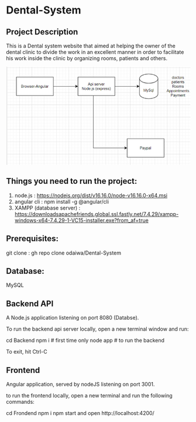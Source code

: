 # Dental-System

Project Description
-----------------------------------------------------------------------------------------
This is a Dental system website that aimed at helping
the owner of the dental clinic to divide the work
in an excellent manner in order to facilitate his work
inside the clinic by organizing rooms, patients and
others.



![alt text](https://github.com/odaiwa/Dental-System/blob/Ibrahwem-patch-1/Diagram.png)


Things you need to run the project:
-------------------------------------------
1. node.js : https://nodejs.org/dist/v16.16.0/node-v16.16.0-x64.msi
2. angular cli : npm install -g @angular/cli
3. XAMPP (database server) : https://downloadsapachefriends.global.ssl.fastly.net/7.4.29/xampp-windows-x64-7.4.29-1-VC15-installer.exe?from_af=true

Prerequisites:
-----------------------------------------------------------------------------------------
git clone : gh repo clone odaiwa/Dental-System

Database:
-----------------------------------------------------------------------------------------
MySQL


Backend API
-----------------------------------------------------------------------------------------
A Node.js application listening on port 8080 (Databse).

To run the backend api server locally, open a new terminal window and run:

cd Backend
npm i # first time only
node app # to run the backend

To exit, hit Ctrl-C

Frontend
-----------------------------------------------------------------------------------------
Angular application, served by nodeJS listening on port 3001.

to run the frontend locally, open a new terminal and run the following commands:

cd Frondend
npm i
npm start
and open http://localhost:4200/
